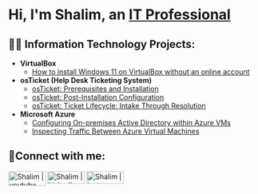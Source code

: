 <h1>Hi, I'm Shalim, an <a href="https://www.linkedin.com/in/shalim-razzak">IT Professional</a> </h1>

<h2>👨‍💻 Information Technology Projects:</h2>

- <b>VirtualBox</b>
  - [How to install Windows 11 on VirtualBox without an online account](https://github.com/ShalimRazzak/win11-no-network)
- <b>osTicket (Help Desk Ticketing System)</b>
  - [osTicket: Prerequisites and Installation](https://github.com/ShalimRazzak/osticket-prereqs)
  - [osTicket: Post-Installation Configuration](https://github.com/ShalimRazzak/osticket-post-install-config)
  - [osTicket: Ticket Lifecycle: Intake Through Resolution](https://github.com/ShalimRazzak/osTicket-Ticket_Lifecycle)
- <b>Microsoft Azure</b>
  - [Configuring On-premises Active Directory within Azure VMs](https://github.com/ShalimRazzak/Active-Directory-Azure)
  - [Inspecting Traffic Between Azure Virtual Machines](https://github.com/ShalimRazzak/azure-network-protocols)

<h2>🤳Connect with me:</h2>

[<img align="left" alt="Shalim | youtube" height="29px" width="75px" src="https://i.imgur.com/IqICeqR.png" />][youtube]
[<img align="left" alt="Shalim | LinkedIn" height="25px" width="75px" src="https://i.imgur.com/vmh7Kph.png" />][linkedin]
[<img align="left" alt="Shalim | Instagram" height="25px" width="75px" src="https://i.imgur.com/JjYvaZz.jpg" />][instagram]

[youtube]: https://www.youtube.com/@todotechpr7918
[instagram]: https://www.instagram.com/shalimrazzak1
[linkedin]: https://www.linkedin.com/in/shalim-razzak
